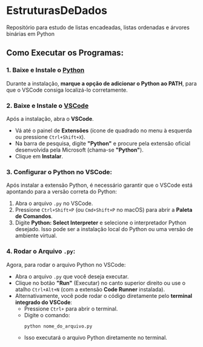 # EstruturasDeDados
Repositório para estudo de listas encadeadas, listas ordenadas e árvores binárias em Python

## Como Executar os Programas:

### 1. Baixe e Instale o [Python](https://www.python.org)
Durante a instalação, **marque a opção de adicionar o Python ao PATH**, para que o VSCode consiga localizá-lo corretamente.

### 2. Baixe e Instale o [VSCode](https://code.visualstudio.com/)
Após a instalação, abra o **VSCode**.
- Vá até o painel de **Extensões** (ícone de quadrado no menu à esquerda ou pressione `Ctrl+Shift+X`).
- Na barra de pesquisa, digite **"Python"** e procure pela extensão oficial desenvolvida pela Microsoft (chama-se **"Python"**).
- Clique em **Instalar**.

### 3. Configurar o Python no VSCode:
Após instalar a extensão Python, é necessário garantir que o VSCode está apontando para a versão correta do Python:
1. Abra o arquivo `.py` no VSCode.
2. Pressione `Ctrl+Shift+P` (ou `Cmd+Shift+P` no macOS) para abrir a **Paleta de Comandos**.
3. Digite **Python: Select Interpreter** e selecione o interpretador Python desejado. Isso pode ser a instalação local do Python ou uma versão de ambiente virtual.

### 4. Rodar o Arquivo `.py`:
Agora, para rodar o arquivo Python no VSCode:
- Abra o arquivo `.py` que você deseja executar.
- Clique no botão **"Run"** (Executar) no canto superior direito ou use o atalho `Ctrl+Alt+N` (com a extensão **Code Runner** instalada).
- Alternativamente, você pode rodar o código diretamente pelo **terminal integrado do VSCode**:
  - Pressione `Ctrl+` para abrir o terminal.
  - Digite o comando: 
    ```bash
    python nome_do_arquivo.py
    ```
  - Isso executará o arquivo Python diretamente no terminal.
